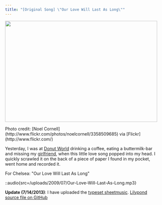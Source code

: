 ```yaml
---
title: "[Original Song] \"Our Love Will Last As Long\""
---
```


<div id="attachment_1169" style="width: 510px" class="wp-caption alignnone"><a href="/uploads/2009/07/3358509685_bcaf1f0c57_b.jpg"><img class="size-large wp-image-1169" title="3358509685_bcaf1f0c57_b" alt="" src="/uploads/2009/07/3358509685_bcaf1f0c57_b-500x333.jpg" width="500" height="333" /></a><p class="wp-caption-text">Photo credit: [Noel Cornell](http://www.flickr.com/photos/noelcornell/3358509685) via [Flickr](http://www.flickr.com/)</p></div>

Yesterday, I was at [Donut World](http://maps.google.com/maps?oe=utf-8&amp;rls=org.mozilla:en-US:official&amp;client=firefox-a&amp;um=1&amp;ie=UTF-8&amp;q=donut+world+sf&amp;fb=1&amp;split=1&amp;gl=us&amp;view=text&amp;latlng=13147797873413706925) drinking a coffee, eating a buttermilk-bar and missing my [girlfriend](http://www.chelseahollow.com), when this little love song popped into my head. I quickly scrawled it on the back of a piece of paper I found in my pocket, went home and recorded it.

For Chelsea: "Our Love Will Last As Long"

::audio{src=/uploads/2009/07/Our-Love-Will-Last-As-Long.mp3}

<strong>Update (7/14/2013)</strong>: I have uploaded the [typeset sheetmusic](/uploads/2009/07/eldredge-our_love_will_last_as_long.pdf).
[Lilypond source file on GitHub](https://github.com/captbaritone/eldredge-our_love_will_last_as_long)
